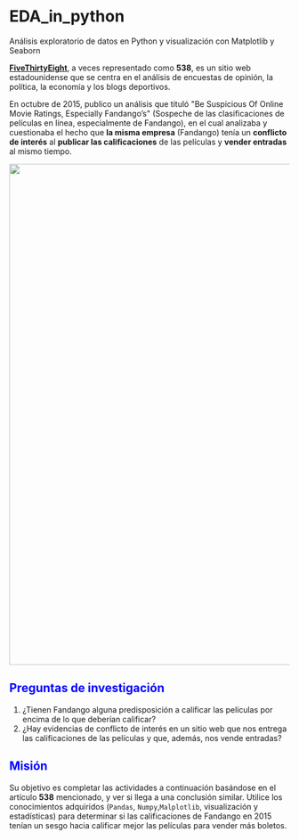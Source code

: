 # EDA_in_python
Análisis exploratorio de datos en Python y visualización con Matplotlib y Seaborn

__[FiveThirtyEight](https://fivethirtyeight.com/)__, a veces representado como __538__, es un sitio web estadounidense que se centra en el análisis de encuestas de opinión, la política, la economía y los blogs deportivos.

En octubre de 2015, publico un análisis que tituló "Be Suspicious Of Online Movie Ratings, Especially Fandango’s" (Sospeche de las clasificaciones de películas en línea, especialmente de Fandango), en el cual analizaba y cuestionaba el hecho que __la misma empresa__ (Fandango) tenía un __conflicto de interés__ al __publicar las calificaciones__ de las películas y __vender entradas__ al mismo tiempo.

<img src="https://drive.google.com/uc?export=view&id=1ErZN_tzjnzNRHjsPN-Ha2zpB_1_IU_6I" width='900'>


## <font color='blue'>**Preguntas de investigación**</font>
1. ¿Tienen Fandango alguna predisposición a calificar las películas por encima de lo que deberían calificar?
2. ¿Hay evidencias de conflicto de interés en un sitio web que nos entrega las calificaciones de las películas y que, además, nos vende entradas?


## <font color='blue'>**Misión**</font>
Su objetivo es completar las actividades a continuación basándose en el artículo __538__ mencionado, y ver si llega a una conclusión similar. Utilice los conocimientos adquiridos (`Pandas`, `Numpy`,`Malplotlib`, visualización y estadísticas) para determinar si las calificaciones de Fandango en 2015 tenían un sesgo hacia calificar mejor las películas para vender más boletos.


